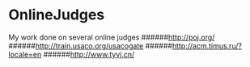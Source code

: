 # OnlineJudges
My work done on several online judges
######http://poj.org/
######http://train.usaco.org/usacogate 
######http://acm.timus.ru/?locale=en 
######http://www.tyvj.cn/ 
